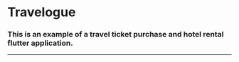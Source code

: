 # Travelogue

### This is an example of a travel ticket purchase and hotel rental flutter application.

---
